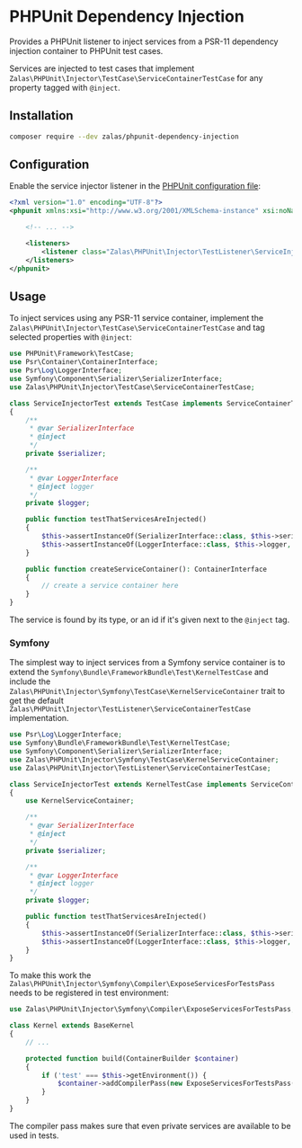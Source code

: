 # PHPUnit Dependency Injection

Provides a PHPUnit listener to inject services from a PSR-11 dependency injection container to PHPUnit test cases.

Services are injected to test cases that implement `Zalas\PHPUnit\Injector\TestCase\ServiceContainerTestCase`
for any property tagged with `@inject`.

## Installation

```bash
composer require --dev zalas/phpunit-dependency-injection
```

## Configuration

Enable the service injector listener
in the [PHPUnit configuration file](https://phpunit.de/manual/current/en/appendixes.configuration.html):

```xml
<?xml version="1.0" encoding="UTF-8"?>
<phpunit xmlns:xsi="http://www.w3.org/2001/XMLSchema-instance" xsi:noNamespaceSchemaLocation="https://schema.phpunit.de/6.5/phpunit.xsd">

    <!-- ... -->

    <listeners>
        <listener class="Zalas\PHPUnit\Injector\TestListener\ServiceInjectorListener" />
    </listeners>
</phpunit>
```

## Usage

To inject services using any PSR-11 service container, implement the `Zalas\PHPUnit\Injector\TestCase\ServiceContainerTestCase`
and tag selected properties with `@inject`:

```php
use PHPUnit\Framework\TestCase;
use Psr\Container\ContainerInterface;
use Psr\Log\LoggerInterface;
use Symfony\Component\Serializer\SerializerInterface;
use Zalas\PHPUnit\Injector\TestCase\ServiceContainerTestCase;

class ServiceInjectorTest extends TestCase implements ServiceContainerTestCase
{
    /**
     * @var SerializerInterface
     * @inject
     */
    private $serializer;

    /**
     * @var LoggerInterface
     * @inject logger
     */
    private $logger;

    public function testThatServicesAreInjected()
    {
        $this->assertInstanceOf(SerializerInterface::class, $this->serializer, 'The service is injectd by its type');
        $this->assertInstanceOf(LoggerInterface::class, $this->logger, 'The service is injected by its id');
    }

    public function createServiceContainer(): ContainerInterface
    {
        // create a service container here
    }
}
```

The service is found by its type, or an id if it's given next to the `@inject` tag.

### Symfony

The simplest way to inject services from a Symfony service container is to extend the `Symfony\Bundle\FrameworkBundle\Test\KernelTestCase`
and include the `Zalas\PHPUnit\Injector\Symfony\TestCase\KernelServiceContainer` trait to get the default
`Zalas\PHPUnit\Injector\TestListener\ServiceContainerTestCase` implementation.

```php
use Psr\Log\LoggerInterface;
use Symfony\Bundle\FrameworkBundle\Test\KernelTestCase;
use Symfony\Component\Serializer\SerializerInterface;
use Zalas\PHPUnit\Injector\Symfony\TestCase\KernelServiceContainer;
use Zalas\PHPUnit\Injector\TestListener\ServiceContainerTestCase;

class ServiceInjectorTest extends KernelTestCase implements ServiceContainerTestCase
{
    use KernelServiceContainer;

    /**
     * @var SerializerInterface
     * @inject
     */
    private $serializer;

    /**
     * @var LoggerInterface
     * @inject logger
     */
    private $logger;

    public function testThatServicesAreInjected()
    {
        $this->assertInstanceOf(SerializerInterface::class, $this->serializer, 'The service is injectd by its type');
        $this->assertInstanceOf(LoggerInterface::class, $this->logger, 'The service is injected by its id');
    }
}
```

To make this work the `Zalas\PHPUnit\Injector\Symfony\Compiler\ExposeServicesForTestsPass` needs to be
registered in test environment:

```php
use Zalas\PHPUnit\Injector\Symfony\Compiler\ExposeServicesForTestsPass;

class Kernel extends BaseKernel
{
    // ...

    protected function build(ContainerBuilder $container)
    {
        if ('test' === $this->getEnvironment()) {
            $container->addCompilerPass(new ExposeServicesForTestsPass());
        }
    }
}
```

The compiler pass makes sure that even private services are available to be used in tests.
